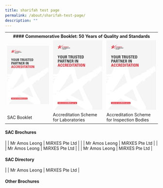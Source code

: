 ```yaml
---
title: sharifah test page
permalink: /about/sharifah-test-page/
description: ""
---
```

<table><tbody><tr><th colspan="3">#### Commemorative Booklet: 50 Years of Quality and Standards</th></tr><tr><td><img alt="SAC Booklet" src="/images/brochures/SAC-Booklet.jpg"></td><td><img alt="SAC Booklet" src="/images/brochures/SAC-Booklet.jpg"></td><td><img alt="SAC Booklet" src="/images/brochures/SAC-Booklet.jpg"></td></tr><tr><td>SAC Booklet</td><td>Accreditation Scheme for Laboratories</td><td>Accreditation Scheme for Inspection Bodies</td></tr>
</tbody></table>



#### SAC Brochures
| | Mr Amos Leong | MiRXES Pte Ltd |
| | Mr Amos Leong | MiRXES Pte Ltd |
| | Mr Amos Leong | MiRXES Pte Ltd |
| | Mr Amos Leong | MiRXES Pte Ltd |

#### SAC Directory
| | Mr Amos Leong | MiRXES Pte Ltd |

#### Other Brochures